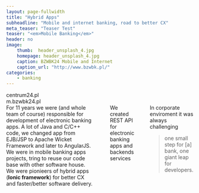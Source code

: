 ```yaml
---
layout: page-fullwidth
title: "Hybrid Apps"
subheadline: "Mobile and internet banking, road to better CX"
meta_teaser: "Teaser Test"
teaser: "<em>Mobile Banking</em>"
header: no
image:
    thumb:  header_unsplash_4.jpg
    homepage: header_unsplash_4.jpg
    caption: BZWBK24 Mobile and Internet
    caption_url: "http://www.bzwbk.pl/"
categories:
    - banking
---
```

<div class="row">
<div class="medium-4 medium-push-8 columns" markdown="1">
<div class="panel radius" markdown="1">
<div><a>centrum24.pl</a></div>
<div><a>m.bzwbk24.pl</a></div>
</div>
</div><!-- /.medium-4.columns -->



<div class="medium-8 medium-pull-4 columns" markdown="1">

<div>
For 11 years we were (and whole team of course) responsible for development of electronic banking apps. A lot of Java and C/C++ code, we changed app from EJB/JSP to Apache Wicket Framework and later to AngularJS. We were in mobile banking apps projects, tring to reuse our code base with other software house. We were pionieers of hybrid apps (<b>Ionic framework</b>) for better CX and faster/better software delivery. 
</div>
<hr>
<div>
We created REST API for electronic banking apps and backends services
</div>
<hr>
<div>
In corporate enviroment it was always challenging
<blockquote>one small step for [a] bank, one giant leap for developers.</blockquote>
</div>

</div><!-- /.medium-8.columns -->
</div><!-- /.row -->


